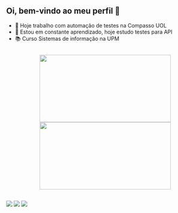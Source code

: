 ## Oi, bem-vindo ao meu perfil 🙂
- 🔭 Hoje trabalho com automação de testes na Compasso UOL
- 🌱 Estou em constante aprendizado, hoje estudo testes para API
- 📚 Curso Sistemas de informação na UPM
  ##
  <div align="center">
  <img height="180em" width="350em" src="https://github-readme-stats.vercel.app/api?username=leandro0270&show_icons=true&theme=dark&include_all_commits=true&count_private=true"/>
  <img height="180em" width="350em" src="https://github-readme-stats.vercel.app/api/top-langs/?username=leandro0270&layout=compact&langs_count=7&theme=dark"/>
 </div>
  
  ## <div align="center"> 
  <a href = "mailto:qa.leandrosilva@gmail.com"><img src="https://img.shields.io/badge/-Gmail-%23333?style=for-the-badge&logo=gmail&logoColor=white" target="_blank"></a>
  <a href="https://www.linkedin.com/in/leandrosilva2703/" target="_blank"><img src="https://img.shields.io/badge/-LinkedIn-%230077B5?style=for-the-badge&logo=linkedin&logoColor=white" target="_blank"></a>
  <a href="https://t.me/leandro0270" target="_blank"><img src="https://img.shields.io/badge/Telegram-2CA5E0?style=for-the-badge&logo=telegram&logoColor=white" target="_blank"></a>
